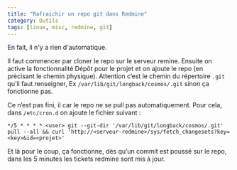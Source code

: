 ```yaml
---
title: "Rafraichir un repo git dans Redmine"
category: Outils
tags: [linux, misc, redmine, git]
---
```


En fait, il n'y a rien d'automatique.

Il faut commencer par cloner le repo sur le serveur remine. Ensuite on active la fonctionnalité Dépôt pour le projet et on ajoute le repo (en précisant le chemin physique). Attention c’est le chemin du répertoire `.git` qu’il faut renseigner, Ex `/var/lib/git/longback/cosmos/.git` sinon ça fonctionne pas.

Ce n’est pas fini, il car le repo ne se pull pas automatiquement. Pour cela, dans `/etc/cron.d` on ajoute le fichier suivant :

```
*/5 * * * * <user> git --git-dir '/var/lib/git/longback/cosmos/.git' pull --all && curl 'http://<serveur-redmine>/sys/fetch_changesets?key=<key>&id=<projet>'
```

Et là pour le coup, ça fonctionne, dès qu’un commit est poussé sur le repo, dans les 5 minutes les tickets redmine sont mis à jour.